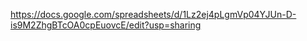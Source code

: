 https://docs.google.com/spreadsheets/d/1Lz2ej4pLgmVp04YJUn-D-is9M2ZhgBTcOA0cpEuovcE/edit?usp=sharing